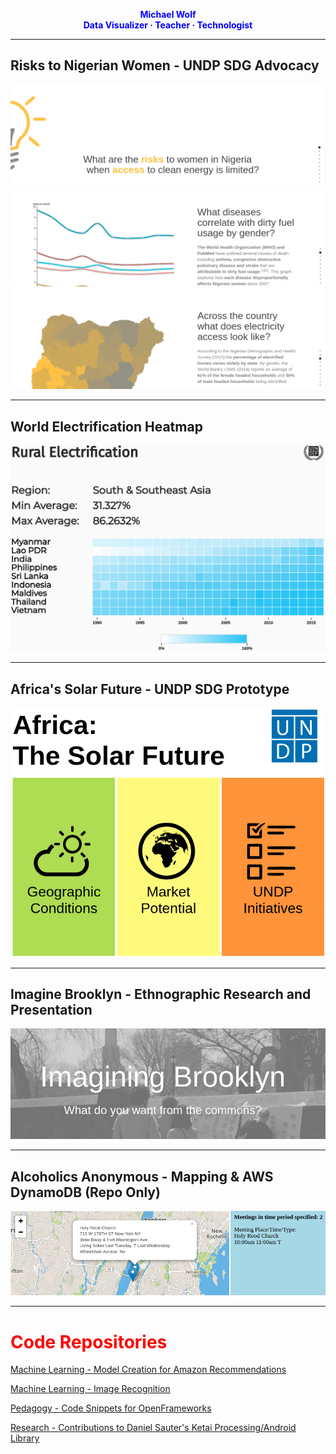<style type="text/css">
h1 {color:red;}
p {color:blue;}
</style>
<p align="center">
  <b style="color:blue;">Michael Wolf</b>
  <br>
  <b>Data Visualizer &#183; Teacher &#183; Technologist</b>
</p>

----
## Risks to Nigerian Women - UNDP SDG Advocacy

[![](img/NigeriaRisks0.png)](https://wolfm2.github.io/major-studio-1/a3/)
[![](img/NigeriaRisks1.png)](https://wolfm2.github.io/major-studio-1/a3/)
[![](img/NigeriaRisks2.png)](https://wolfm2.github.io/major-studio-1/a3/)

----
## World Electrification Heatmap
[![](img/RuralElectrification.png)](https://wolfm2.github.io/major-studio-1/a2/)

----
## Africa's Solar Future - UNDP SDG Prototype
[![](img/SolarFuture.png)](https://wolfm2.github.io/major-studio-1/a1/)

----
## Imagine Brooklyn - Ethnographic Research and Presentation
[![](img/ImagineBk.png)](https://wolfm2.github.io/imagineBrooklyn/)

----
## Alcoholics Anonymous - Mapping & AWS DynamoDB (Repo Only)
[![Dynamo and AA Data](https://github.com/wolfm2/data-structures/raw/master/final/img/aa.png)](https://github.com/wolfm2/data-structures/tree/master/final/public)

----
# Code Repositories
[Machine Learning - Model Creation for Amazon Recommendations](https://github.com/wolfm2/jobin/tree/master/minibook/amazon.2.1)

[Machine Learning - Image Recognition](https://github.com/wolfm2/jobin/tree/master/minibook/plane_test)

[Pedagogy - Code Snippets for OpenFrameworks](https://github.com/wolfm2/oF_Examples)

[Research - Contributions to Daniel Sauter's Ketai Processing/Android Library](https://github.com/wolfm2/ketai)

